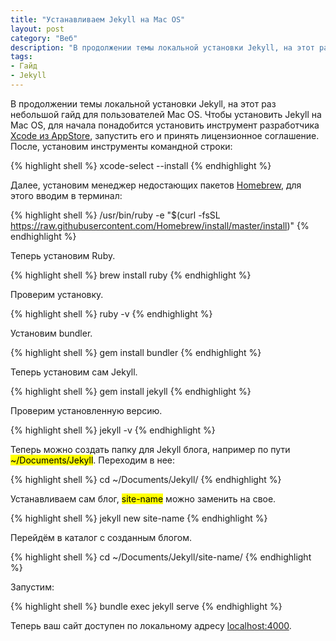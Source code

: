 ```yaml
---
title: "Устанавливаем Jekyll на Mac OS"
layout: post
category: "Веб"
description: "В продолжении темы локальной установки Jekyll, на этот раз небольшой гайд для пользователей Mac OS."
tags:
- Гайд
- Jekyll
---
```


В продолжении темы локальной установки Jekyll, на этот раз небольшой гайд для пользователей Mac OS. Чтобы установить Jekyll на Mac OS, для начала понадобится установить инструмент разработчика [Xcode из AppStore](https://itunes.apple.com/ru/app/xcode/id497799835?mt=12), запустить его и принять лицензионное соглашение. После, установим инструменты командной строки:

{% highlight shell %}
xcode-select --install
{% endhighlight %}

Далее, установим менеджер недостающих пакетов [Homebrew](https://brew.sh/index_ru.html), для этого вводим в терминал:

{% highlight shell %}
/usr/bin/ruby -e "$(curl -fsSL https://raw.githubusercontent.com/Homebrew/install/master/install)"
{% endhighlight %}

Теперь установим Ruby.

{% highlight shell %}
brew install ruby
{% endhighlight %}

Проверим установку.

{% highlight shell %}
ruby -v
{% endhighlight %}

Установим bundler.

{% highlight shell %}
gem install bundler
{% endhighlight %}

Теперь установим сам Jekyll.

{% highlight shell %}
gem install jekyll
{% endhighlight %}

Проверим установленную версию.

{% highlight shell %}
jekyll -v
{% endhighlight %}

Теперь можно создать папку для Jekyll блога, например по пути <mark>~/Documents/Jekyll</mark>. Переходим в нее:

{% highlight shell %}
cd ~/Documents/Jekyll/
{% endhighlight %}

Устанавливаем сам блог, <mark>site-name</mark> можно заменить на свое.

{% highlight shell %}
jekyll new site-name
{% endhighlight %}

Перейдём в каталог с созданным блогом.

{% highlight shell %}
cd ~/Documents/Jekyll/site-name/
{% endhighlight %}

Запустим:

{% highlight shell %}
bundle exec jekyll serve
{% endhighlight %}

Теперь ваш сайт доступен по локальному адресу [localhost:4000](http://localhost:4000).